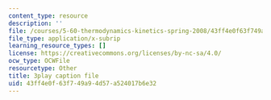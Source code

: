 ```yaml
---
content_type: resource
description: ''
file: /courses/5-60-thermodynamics-kinetics-spring-2008/43ff4e0f63f749a94d57a524017b6e32_QrzHB9_kHPE.srt
file_type: application/x-subrip
learning_resource_types: []
license: https://creativecommons.org/licenses/by-nc-sa/4.0/
ocw_type: OCWFile
resourcetype: Other
title: 3play caption file
uid: 43ff4e0f-63f7-49a9-4d57-a524017b6e32
---
```

